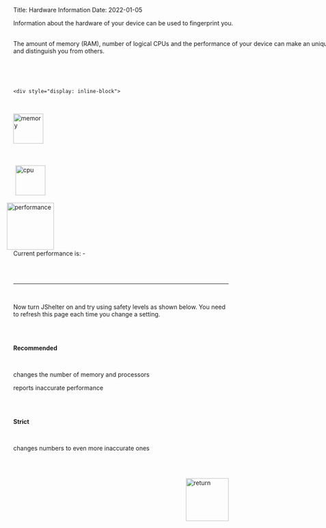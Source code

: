 Title: Hardware Information
Date: 2022-01-05



<script>
// SPDX-FileCopyrightText: 2019 Martin Timko
// SPDX-FileCopyrightText: 2022 Jan Krčma
//
// SPDX-License-Identifier: GPL-3.0-or-later



   

// gets hardware data and writes them in div

function getHW() {
	var txt = "";
	txt += "<p>Device memory: " + window.navigator.deviceMemory + "</p>";
	document.getElementById("hw1").innerHTML = txt;
	txt = "<p>Number of logical processors available: " + window.navigator.hardwareConcurrency 	+ "</p>";
	document.getElementById("hw2").innerHTML = txt;

}



// updates performance every 200 ms

function updatePerformanceLabel() {
var curPerValue = window.performance.now();
document.getElementById("current-performance").innerHTML = curPerValue;
}



// recursive function to call function that updates performance with interval

function updatePerformanceLabelEvery(intervalDuration) {
var myInterval = setInterval(function(){ updatePerformanceLabel(); }, intervalDuration);
}

</script>

<body onload="getHW(); updatePerformanceLabelEvery(200);">

<div style="width: 850px">
Information about the hardware of your device can be used to fingerprint you.
<br>

<br>

The amount of memory (RAM), number of logical CPUs and the performance of your device can make an unique combination and distinguish you from others.

 <br>

<br>

<br>

    <div style="display: inline-block">


​    

​    <img src="images/memory.png"  alt="memory" width="70" style="margin-right: 10px">

<div id="hw1" style="display: inherit;">
 	</div>

<br>

<br>

<img src="images/cpu.png"  alt="cpu" width="70" style="margin-left: 5px; margin-right: 10px">

<div id="hw2" style="display: inherit;">
 	</div>





<br>

<img src="images/speed2.png"  alt="performance" width="110" style="margin-left: -15px; margin-right: -8px">

<div id="content-wrapper" style="display: inherit;">
<span>Current performance is: <span id="current-performance">-</span></span>
</div>

</div>





<br/><br/>

<hr>

<br>

Now turn JShelter on and try using safety levels as shown below. You need to refresh this page each time you change a setting.

<br>

<br>

<b>Recommended</b>

<br>

changes the number of memory and processors<br>

reports inaccurate performance

<br>

<br>

<b>Strict</b>

<br>

changes numbers to even more inaccurate ones

<br>

<br>

<a href="testing"><img style="float: right;" src="images/return.png"  alt="return" width="100"></a>

</body>

</div>

</body>

